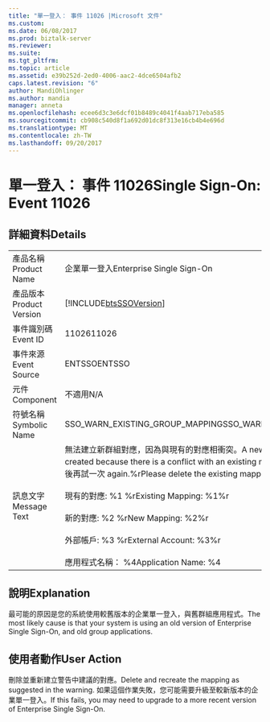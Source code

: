 ```yaml
---
title: "單一登入： 事件 11026 |Microsoft 文件"
ms.custom: 
ms.date: 06/08/2017
ms.prod: biztalk-server
ms.reviewer: 
ms.suite: 
ms.tgt_pltfrm: 
ms.topic: article
ms.assetid: e39b252d-2ed0-4006-aac2-4dce6504afb2
caps.latest.revision: "6"
author: MandiOhlinger
ms.author: mandia
manager: anneta
ms.openlocfilehash: ecee6d3c3e6dcf01b8489c4041f4aab717eba585
ms.sourcegitcommit: cb908c540d8f1a692d01dc8f313e16cb4b4e696d
ms.translationtype: MT
ms.contentlocale: zh-TW
ms.lasthandoff: 09/20/2017
---
```

# <a name="single-sign-on-event-11026"></a><span data-ttu-id="0cbd6-102">單一登入： 事件 11026</span><span class="sxs-lookup"><span data-stu-id="0cbd6-102">Single Sign-On: Event 11026</span></span>
## <a name="details"></a><span data-ttu-id="0cbd6-103">詳細資料</span><span class="sxs-lookup"><span data-stu-id="0cbd6-103">Details</span></span>  
  
|||  
|-|-|  
|<span data-ttu-id="0cbd6-104">產品名稱</span><span class="sxs-lookup"><span data-stu-id="0cbd6-104">Product Name</span></span>|<span data-ttu-id="0cbd6-105">企業單一登入</span><span class="sxs-lookup"><span data-stu-id="0cbd6-105">Enterprise Single Sign-On</span></span>|  
|<span data-ttu-id="0cbd6-106">產品版本</span><span class="sxs-lookup"><span data-stu-id="0cbd6-106">Product Version</span></span>|[!INCLUDE[btsSSOVersion](../includes/btsssoversion-md.md)]|  
|<span data-ttu-id="0cbd6-107">事件識別碼</span><span class="sxs-lookup"><span data-stu-id="0cbd6-107">Event ID</span></span>|<span data-ttu-id="0cbd6-108">11026</span><span class="sxs-lookup"><span data-stu-id="0cbd6-108">11026</span></span>|  
|<span data-ttu-id="0cbd6-109">事件來源</span><span class="sxs-lookup"><span data-stu-id="0cbd6-109">Event Source</span></span>|<span data-ttu-id="0cbd6-110">ENTSSO</span><span class="sxs-lookup"><span data-stu-id="0cbd6-110">ENTSSO</span></span>|  
|<span data-ttu-id="0cbd6-111">元件</span><span class="sxs-lookup"><span data-stu-id="0cbd6-111">Component</span></span>|<span data-ttu-id="0cbd6-112">不適用</span><span class="sxs-lookup"><span data-stu-id="0cbd6-112">N/A</span></span>|  
|<span data-ttu-id="0cbd6-113">符號名稱</span><span class="sxs-lookup"><span data-stu-id="0cbd6-113">Symbolic Name</span></span>|<span data-ttu-id="0cbd6-114">SSO_WARN_EXISTING_GROUP_MAPPING</span><span class="sxs-lookup"><span data-stu-id="0cbd6-114">SSO_WARN_EXISTING_GROUP_MAPPING</span></span>|  
|<span data-ttu-id="0cbd6-115">訊息文字</span><span class="sxs-lookup"><span data-stu-id="0cbd6-115">Message Text</span></span>|<span data-ttu-id="0cbd6-116">無法建立新群組對應，因為與現有的對應相衝突。</span><span class="sxs-lookup"><span data-stu-id="0cbd6-116">A new group mapping could not be created because there is a conflict with an existing mapping.</span></span> <span data-ttu-id="0cbd6-117">請刪除現有的對應，然後再試一次 again.%r</span><span class="sxs-lookup"><span data-stu-id="0cbd6-117">Please delete the existing mapping and try again.%r</span></span><br /><br /> <span data-ttu-id="0cbd6-118">現有的對應: %1 %r</span><span class="sxs-lookup"><span data-stu-id="0cbd6-118">Existing Mapping: %1%r</span></span><br /><br /> <span data-ttu-id="0cbd6-119">新的對應: %2 %r</span><span class="sxs-lookup"><span data-stu-id="0cbd6-119">New Mapping: %2%r</span></span><br /><br /> <span data-ttu-id="0cbd6-120">外部帳戶: %3 %r</span><span class="sxs-lookup"><span data-stu-id="0cbd6-120">External Account: %3%r</span></span><br /><br /> <span data-ttu-id="0cbd6-121">應用程式名稱： %4</span><span class="sxs-lookup"><span data-stu-id="0cbd6-121">Application Name: %4</span></span>|  
  
## <a name="explanation"></a><span data-ttu-id="0cbd6-122">說明</span><span class="sxs-lookup"><span data-stu-id="0cbd6-122">Explanation</span></span>  
 <span data-ttu-id="0cbd6-123">最可能的原因是您的系統使用較舊版本的企業單一登入，與舊群組應用程式。</span><span class="sxs-lookup"><span data-stu-id="0cbd6-123">The most likely cause is that your system is using an old version of Enterprise Single Sign-On, and old group applications.</span></span>  
  
## <a name="user-action"></a><span data-ttu-id="0cbd6-124">使用者動作</span><span class="sxs-lookup"><span data-stu-id="0cbd6-124">User Action</span></span>  
 <span data-ttu-id="0cbd6-125">刪除並重新建立警告中建議的對應。</span><span class="sxs-lookup"><span data-stu-id="0cbd6-125">Delete and recreate the mapping as suggested in the warning.</span></span> <span data-ttu-id="0cbd6-126">如果這個作業失敗，您可能需要升級至較新版本的企業單一登入。</span><span class="sxs-lookup"><span data-stu-id="0cbd6-126">If this fails, you may need to upgrade to a more recent version of Enterprise Single Sign-On.</span></span>